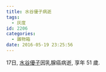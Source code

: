 ```yaml
---
title: 水谷優子病逝
tags:
  - 灰度
id: 2206
categories:
  - 雜物箱
date: 2016-05-19 23:25:56
---
```


17日, [水谷優子](https://ja.wikipedia.org/wiki/%E6%B0%B4%E8%B0%B7%E5%84%AA%E5%AD%90)因乳腺癌病逝, 享年 51 歲.
